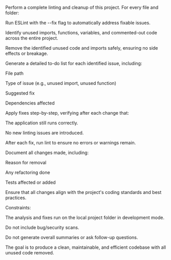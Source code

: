 Perform a complete linting and cleanup of this project. For every file and folder:

Run ESLint with the --fix flag to automatically address fixable issues.

Identify unused imports, functions, variables, and commented-out code across the entire project.

Remove the identified unused code and imports safely, ensuring no side effects or breakage.

Generate a detailed to-do list for each identified issue, including:

File path

Type of issue (e.g., unused import, unused function)

Suggested fix

Dependencies affected

Apply fixes step-by-step, verifying after each change that:

The application still runs correctly.

No new linting issues are introduced.

After each fix, run lint to ensure no errors or warnings remain.

Document all changes made, including:

Reason for removal

Any refactoring done

Tests affected or added

Ensure that all changes align with the project's coding standards and best practices.

Constraints:

The analysis and fixes run on the local project folder in development mode.

Do not include bug/security scans.

Do not generate overall summaries or ask follow-up questions.

The goal is to produce a clean, maintainable, and efficient codebase with all unused code removed.